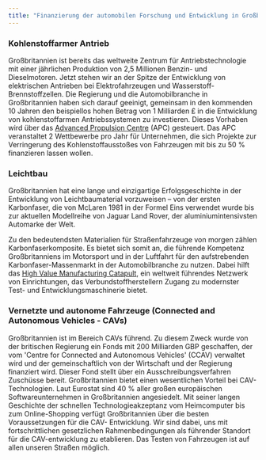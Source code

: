 ```yaml
---
title: "Finanzierung der automobilen Forschung und Entwicklung in Großbritannien"
---
```


### Kohlenstoffarmer Antrieb

Großbritannien ist bereits das weltweite Zentrum für Antriebstechnologie mit einer jährlichen Produktion von 2,5 Millionen Benzin- und Dieselmotoren. Jetzt stehen wir an der Spitze der Entwicklung von elektrischen Antrieben bei Elektrofahrzeugen und Wasserstoff-Brennstoffzellen. Die Regierung und die Automobilbranche in Großbritannien haben sich darauf geeinigt, gemeinsam in den kommenden 10 Jahren den beispiellos hohen Betrag von 1 Milliarden £ in die Entwicklung von kohlenstoffarmen Antriebssystemen zu investieren. Dieses Vorhaben wird über das [Advanced Propulsion Centre](http://www.apcuk.co.uk/) (APC) gesteuert. Das APC veranstaltet 2 Wettbewerbe pro Jahr für Unternehmen, die sich Projekte zur Verringerung des Kohlenstoffausstoßes von Fahrzeugen mit bis zu 50 % finanzieren lassen wollen.

### Leichtbau

Großbritannien hat eine lange und einzigartige Erfolgsgeschichte in der Entwicklung von Leichtbaumaterial vorzuweisen – von der ersten Karbonfaser, die von McLaren 1981 in der Formel Eins verwendet wurde bis zur aktuellen Modellreihe von Jaguar Land Rover, der aluminiumintensivsten Automarke der Welt. 

Zu den bedeutendsten Materialien für Straßenfahrzeuge von morgen zählen Karbonfaserkomposite. Es bietet sich somit an, die führende Kompetenz Großbritanniens im Motorsport und in der Luftfahrt für den aufstrebenden Karbonfaser-Massenmarkt in der Automobilbranche zu nutzen. Dabei hilft das [High Value Manufacturing Catapult](https://hvm.catapult.org.uk/), ein weltweit führendes Netzwerk von Einrichtungen, das Verbundstoffherstellern Zugang zu modernster Test- und Entwicklungsmaschinerie bietet.

### Vernetzte und autonome Fahrzeuge (Connected and Autonomous Vehicles - CAVs)

Großbritannien ist im Bereich CAVs führend. Zu diesem Zweck wurde von der britischen Regierung ein Fonds mit 200 Milliarden GBP geschaffen, der vom 'Centre for Connected and Autonomous Vehicles' (CCAV) verwaltet wird und der gemeinschaftlich von der Wirtschaft und der Regierung finanziert wird. Dieser Fond stellt über ein Ausschreibungsverfahren Zuschüsse bereit. Großbritannien bietet einen wesentlichen Vorteil bei CAV-Technologien. Laut Eurostat sind 40 % aller großen europäischen Softwareunternehmen in Großbritannien angesiedelt. Mit seiner langen Geschichte der schnellen Technologieakzeptanz vom Heimcomputer bis zum Online-Shopping verfügt Großbritannien über die besten Voraussetzungen für die CAV- Entwicklung. Wir sind dabei, uns mit fortschrittlichen gesetzlichen Rahmenbedingungen als führender Standort für die CAV-entwicklung zu etablieren. Das Testen von Fahrzeugen ist auf allen unseren Straßen möglich.
